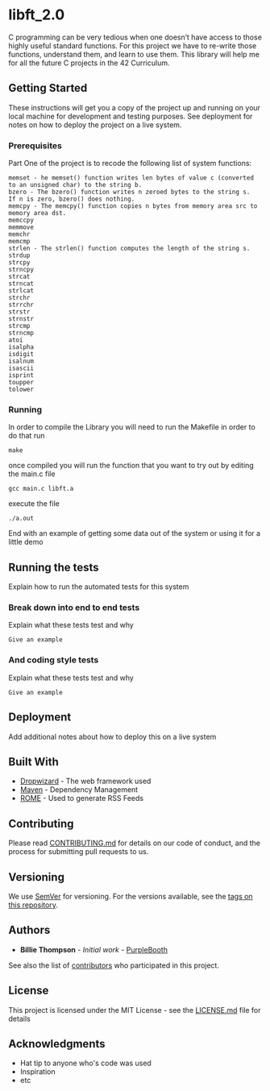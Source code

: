 # libft_2.0

C programming can be very tedious when one doesn’t have access to those highly useful
standard functions. For this project we have to re-write those functions,
understand them, and learn to use them. This library will help me for all the future C
projects in the 42 Curriculum.

## Getting Started

These instructions will get you a copy of the project up and running on your local machine for development and testing purposes. See deployment for notes on how to deploy the project on a live system.

### Prerequisites

Part One of the project is to recode the following list of system functions:

```
memset - he memset() function writes len bytes of value c (converted to an unsigned char) to the string b.
bzero - The bzero() function writes n zeroed bytes to the string s.  If n is zero, bzero() does nothing.
memcpy - The memcpy() function copies n bytes from memory area src to memory area dst.
memccpy
memmove
memchr
memcmp
strlen - The strlen() function computes the length of the string s.
strdup
strcpy
strncpy
strcat
strncat
strlcat
strchr
strrchr
strstr
strnstr
strcmp
strncmp
atoi
isalpha
isdigit
isalnum
isascii
isprint
toupper
tolower
```

### Running

In order to compile the Library you will need to run the Makefile in order to do that run

```
make
```

once compiled you will run the function that you want to try out by editing the main.c file

```
gcc main.c libft.a
```

execute the file

```
./a.out
```

End with an example of getting some data out of the system or using it for a little demo

## Running the tests

Explain how to run the automated tests for this system

### Break down into end to end tests

Explain what these tests test and why

```
Give an example
```

### And coding style tests

Explain what these tests test and why

```
Give an example
```

## Deployment

Add additional notes about how to deploy this on a live system

## Built With

* [Dropwizard](http://www.dropwizard.io/1.0.2/docs/) - The web framework used
* [Maven](https://maven.apache.org/) - Dependency Management
* [ROME](https://rometools.github.io/rome/) - Used to generate RSS Feeds

## Contributing

Please read [CONTRIBUTING.md](https://gist.github.com/PurpleBooth/b24679402957c63ec426) for details on our code of conduct, and the process for submitting pull requests to us.

## Versioning

We use [SemVer](http://semver.org/) for versioning. For the versions available, see the [tags on this repository](https://github.com/your/project/tags). 

## Authors

* **Billie Thompson** - *Initial work* - [PurpleBooth](https://github.com/PurpleBooth)

See also the list of [contributors](https://github.com/your/project/contributors) who participated in this project.

## License

This project is licensed under the MIT License - see the [LICENSE.md](LICENSE.md) file for details

## Acknowledgments

* Hat tip to anyone who's code was used
* Inspiration
* etc

